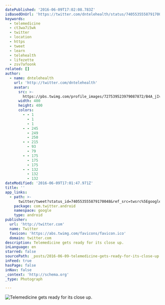 ```yaml
---
datePublished: '2016-06-09T17:02:08.783Z'
isBasedOnUrl: 'https://twitter.com/dntelehealth/status/740553555879170048'
keywords:
  - telemedicine
  - ct3wa7i5wk
  - twitter
  - location
  - https
  - tweet
  - learn
  - telehealth
  - lifezette
  - zsv7afoonk
related: []
author:
  - name: dntelehealth
    url: 'http://twitter.com/dntelehealth'
    avatar:
      src: >-
        https://pbs.twimg.com/profile_images/727539523979087872/B4A_jIv3_400x400.jpg
      width: 400
      height: 400
      colors:
        - - 1
          - 1
          - 1
        - - 245
          - 249
          - 250
        - - 215
          - 93
          - 79
        - - 175
          - 175
          - 175
        - - 132
          - 132
          - 132
dateModified: '2016-06-09T17:01:47.971Z'
title: ''
app_links:
  - path: >-
      twitter/tweet?status_id=740553555879170048&ref_src=twsrc%5Egoogle%7Ctwcamp%5Eandroidseo%7Ctwgr%5Estatus%7Ctwterm%5E740553555879170048
    package: com.twitter.android
    namespace: google
    type: android
publisher:
  url: 'http://twitter.com'
  name: Twitter
  favicon: 'https://abs.twimg.com/favicons/favicon.ico'
  domain: twitter.com
description: Telemedicine gets ready for its close up.
inLanguage: en
starred: false
sourcePath: _posts/2016-06-09-telemedicine-gets-ready-for-its-close-up.md
inFeed: true
hasPage: false
inNav: false
_context: 'http://schema.org'
_type: Photograph

---
```

![Telemedicine gets ready for its close up.](https://pbs.twimg.com/media/Ckb5h_lUgAA2Da1.jpg:large)